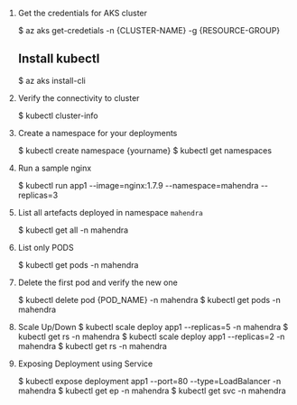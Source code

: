 1. Get the credentials for AKS cluster

    $ az aks get-credetials -n {CLUSTER-NAME} -g {RESOURCE-GROUP}
    ## Install kubectl 
    $ az aks install-cli

2.  Verify the connectivity to cluster

    $ kubectl cluster-info

3.  Create a namespace for your deployments

    $ kubectl create namespace {yourname} 
    $ kubectl get namespaces

4.  Run a sample nginx 

    $ kubectl run app1 --image=nginx:1.7.9 --namespace=mahendra --replicas=3  

5.  List all artefacts deployed in namespace `mahendra`

    $ kubectl get all -n mahendra

6.  List only PODS

    $ kubectl get pods -n mahendra

7.  Delete the first pod and verify the new one
    
    $ kubectl delete pod {POD_NAME} -n mahendra
    $ kubectl get pods -n mahendra

8.  Scale Up/Down
    $ kubectl scale deploy app1 --replicas=5 -n mahendra 
    $ kubectl get rs -n mahendra
    $ kubectl scale deploy app1 --replicas=2 -n mahendra 
    $ kubectl get rs -n mahendra

9.  Exposing Deployment using Service

    $ kubectl expose deployment app1 --port=80 --type=LoadBalancer -n mahendra
    $ kubectl get ep -n mahendra
    $ kubectl get svc -n mahendra
